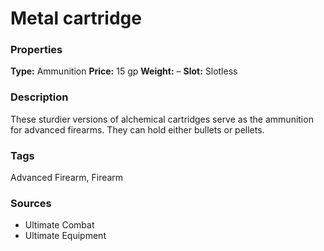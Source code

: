 ﻿---
Title: "Metal cartridge"
Type: "Ammunition"
Price: "15 gp"
Weight: "–"
Slot: "Slotless"
Description: |
  "These sturdier versions of alchemical cartridges serve as the ammunition for advanced firearms. They can hold either bullets or pellets."
Sources: "['Ultimate Combat', 'Ultimate Equipment']"
---

# Metal cartridge

### Properties

**Type:** Ammunition **Price:** 15 gp **Weight:** – **Slot:** Slotless

### Description

These sturdier versions of alchemical cartridges serve as the ammunition for advanced firearms. They can hold either bullets or pellets.

### Tags

Advanced Firearm, Firearm

### Sources

* Ultimate Combat
* Ultimate Equipment